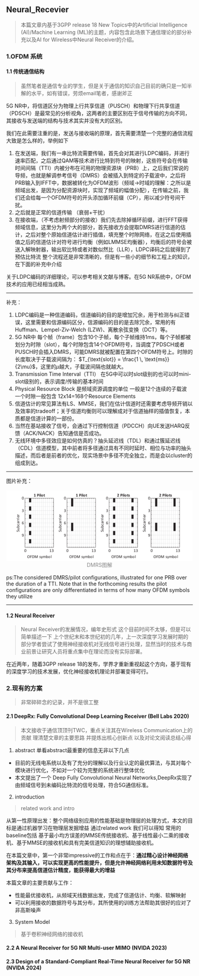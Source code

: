 ## Neural_Recevier 

> 本篇文章内基于3GPP release 18 New Topics中的Artificial Intelligence (AI)/Machine Learning (ML)的主题，内容包含此场景下通信理论的部分补充以及AI for Wireless中Neural Receiver的介绍。

### 1.OFDM 系统

#### 1.1 传统通信结构
> 虽然笔者是通信专业的学生，但是关于通信的知识自己目前的确只是一知半解的水平，如有错误，劳烦email笔者，感谢斧正

5G NR中，将信道区分为物理上行共享信道（PUSCH）和物理下行共享信道（PDSCH）是最常见的分析视角，这两者的主要区别在于信号传输的方向不同，其接收与发送端的结构与技术其实并没有大的区别。

我们在此需要注重的是，发送与接收端的原理，首先需要清楚一个完整的通信流程大致是怎么样的，举例如下

1. 在发送端，我们有一串比特流需要传输，首先会对其进行LDPC编码，并进行速率匹配，之后通过QAM等技术进行比特到符号的映射，这些符号会在传输时间间隔（TTI）内被分布在可用的物理资源块（PRB）上，之后我们常说的导频，也就是解调参考信号（DMRS）会被插入到特定的子载波中，之后将PRB输入到IFFT中，数据被转化为OFDM波形（频域->时域的理解：之所以是频域出发，是因为分配资源块时，实现了频域的幅值分配），在传输之前，我们还会给每一个OFDM符号的开头添加循环前缀（CP），用以减少符号间干扰。
2. 之后就是正常的信道传输 （衰弱+干扰）
3. 在接收端，（不考虑射频部分的接收）我们先去除掉循环前缀，进行FFT获得频域信息，这里分为两个大的部分，首先接收方会提取DMRS进行信道的估计，之后对整个原始信道估计进行插值，填充整个时隙网络，在这之后使用插值之后的信道估计对符号进行均衡（例如LMMSE均衡器），均衡后的符号会被送入解映射器，输出软比特或者对数似然比（LLR），LDPC译码之后就得到了预估比特流
整个流程还是非常清晰的，但是有一些小的细节和工程上的知识，在下面的补充中介绍

关于LDPC编码的详细理论，可以参考相关文献与博客。在5G NR系统中，OFDM技术的应用已经相当成熟。

---
补充：
1. LDPC编码是一种信道编码，信道编码的目的是增加冗余，用于检测与纠正错误，这里需要和信源编码区分，信源编码的目的是去除冗余，常用的有Huffman、Lempel-Ziv-Welch (LZW)、离散余弦变换（DCT）等。
2. 5G NR中 每个帧（frame）包含10个子帧，每个子帧维持1ms，每个子帧都被划分为时隙（slot），每个时隙包含14个OFDM符号，当调度了PDSCH或者PUSCH时会插入DMRS，可能DMRS就被配置在第四个OFDM符号上。时隙的长度取决于子载波间隔为： $T_{\text{slot}} = \frac{1 \, \text{ms}}{2\mu}$，这里的$\mu$越大，子载波间隔也就越大。
3. Transmission Time Interval（TTI） 在5G中可以时slot级别的也可以时mini-slot级别的，表示调度/传输的基本时间
4. Physical Resource Block 是频域资源调度的单位 一般是12个连续的子载波 一个时隙一般包含 12x14=168个Resource Elements
5. 信道估计的常见算法有LS、MMSE，我们在估计信道时还需要考虑导频开销以及效率的tradeoff；关于信道均衡则可以理解成对于信道抽样的插值恢复，本质都是信道计算的一部份。
6. 当然在基站接收了信号，会通过下行控制信道（PDCCH）向UE发送HARQ反馈（ACK/NACK）告知通信是否成功。
7. 无线环境中多径效应是如何仿真的？抽头延迟线（TDL）和通过簇延迟线（CDL）信道模型，其中前者将多径通过具有不同时延时、相位与功率的抽头描述，而后者是前者的优化，现实场景中多径不完全独立，而是会以cluster的组成到达。

---
图片补充：
<div style="display: flex; justify-content: center; align-items: flex-start; gap: 32px; margin: 16px 0;">
  <div style="flex: 1; text-align: center;">
    <img src="/images/nr_DeepRx3.png" style="width: 700px; display: block; margin: 0 auto;" />
    <span style="display: block; text-align: center; color: #888;">DMRS图解</span>
  </div>
</div>
ps:The considered DMRS/pilot configurations, illustrated for one PRB over the duration of a TTI. Note that in the forthcoming results the pilot
configurations are only differentiated in terms of how many OFDM symbols they utilize

---

#### 1.2 Neural Receiver
> Neural Receiver的发展情况，编年史形式
这个目前时间不太够，但是可以简单描述一下
上个世纪末和本世纪初的几年，上一次深度学习发展时期的部分学者尝试了使用神经接收机对无线信号进行处理，显然当时的技术与商业前景让研究人员将重点集中在理论而没有实际部署。

在近两年，随着3GPP release 18的发布，学界才重新重视起这个方向，基于现有的深度学习的技术发展，优化神经接收机理论并部署变得可行。

### 2.现有的方案
> 非常碎碎念的记录，并不是很工整
#### 2.1 DeepRx: Fully Convolutional Deep Learning Receiver (Bell Labs 2020)
> 本文接收于通信顶顶刊TWC，重点关注其在Wireless Communication上的贡献
> 理清楚文章的主要思路 并提炼出核心创新点 以及对论文阅读总结心得
1. abstract
单看abstract最重要的信息无非以下几点
* 目前的无线电系统以及有了充分的理解以及行业认定的最优算法，与其对每个模块进行优化，不如对一个较为完整的系统进行整体优化
* 本文提出了一个 Deep Fully Convolutional Neural Networks,DeepRx实现了由频域信号到未编码比特流的信号处理，符合5G通信标准。

2. introduction
> related work and intro

从第一性原理出发：整个网络级别应用的性能基础是物理层的处理方式，本文的目标是通过机器学习在物理层发掘增益
通过related work 我们可以得知 常用的baseline包括 基于最小均方误差的MMSE传统接收机、基于线性最小二乘的接收机、基于MMSE的接收机和具有完美信道知识的理想辅助接收机。

在本篇文章中，第一个非常impressive的工作和点在于：**通过精心设计神经网络架构及其输入，可以实现更高的性能提升，但是允许神经网络利用未知数据符号及其分布来提高信道估计精度，能获得最大的增益**

本篇文章的主要贡献与工作：
* 性能最优接收机，从频域天线数据出发，完成了信道估计、均衡、软解映射
* 可以利用接收的数据符号与其分布，其所使用的训练方法帮助其很好的应对了非高斯噪声

3. System Model 
> 基于卷积神经网络的接收机




#### 2.2 A Neural Receiver for 5G NR Multi-user MIMO (NVIDA 2023)




#### 2.3 Design of a Standard-Compliant Real-Time Neural Receiver for 5G NR (NVIDA 2024)






